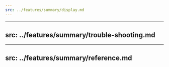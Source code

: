 ```yaml
---
src: ../features/summary/display.md
---
```

---
src: ../features/summary/trouble-shooting.md
---
---
src: ../features/summary/reference.md
---
